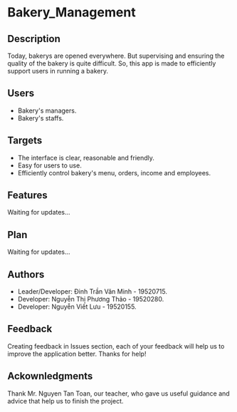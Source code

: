 # Bakery_Management

## Description

Today, bakerys are opened everywhere. But supervising and ensuring the quality of the bakery is quite difficult. So, this app is made to efficiently support users in running a bakery.

## Users

- Bakery's managers.
- Bakery's staffs.

## Targets

- The interface is clear, reasonable and friendly.
- Easy for users to use.
- Efficiently control bakery's menu, orders, income and employees.

## Features

Waiting for updates...

## Plan

Waiting for updates...

## Authors

- Leader/Developer: Đinh Trần Văn Minh - 19520715.
- Developer: Nguyễn Thị Phương Thảo - 19520280.
- Developer: Nguyễn Viết Lưu - 19520155.

## Feedback

Creating feedback in Issues section, each of your feedback will help us to improve the application better. Thanks for help!

## Ackownledgments
Thank Mr. Nguyen Tan Toan, our teacher, who gave us useful guidance and advice that help us to finish the project.
